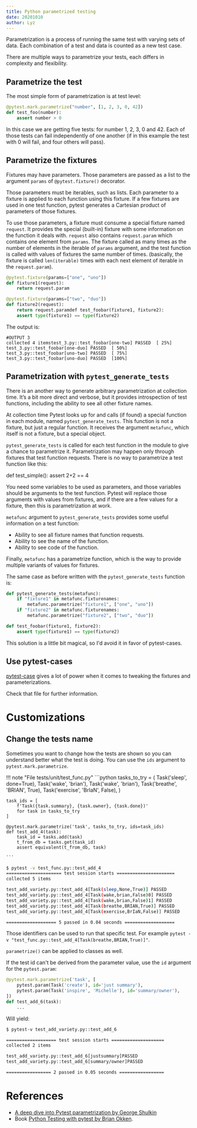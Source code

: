 ```yaml
---
title: Python parametrized testing
date: 20201010
author: Lyz
---
```


Parametrization is a process of running the same test with varying sets of data.
Each combination of a test and data is counted as a new test case.

There are multiple ways to parametrize your tests, each differs in complexity
and flexibility.

## Parametrize the test

The most simple form of parametrization is at test level:

```python
@pytest.mark.parametrize("number", [1, 2, 3, 0, 42])
def test_foo(number):
    assert number > 0
```

In this case we are getting five tests: for number 1, 2, 3, 0 and 42. Each of
those tests can fail independently of one another (if in this example the test
with 0 will fail, and four others will pass).

## Parametrize the fixtures

Fixtures may have parameters. Those parameters are passed as a list to the
argument `params` of `@pytest.fixture()` decorator.

Those parameters must be iterables, such as lists. Each parameter to a fixture
is applied to each function using this fixture. If a few fixtures are used in
one test function, pytest generates a Cartesian product of parameters of those
fixtures.

To use those parameters, a fixture must consume a special fixture named
`request`. It provides the special (built-in) fixture with some information on
the function it deals with. `request` also contains `request.param` which
contains one element from `params`. The fixture called as many times as the
number of elements in the iterable of `params` argument, and the test function
is called with values of fixtures the same number of times. (basically, the
fixture is called `len(iterable)` times with each next element of iterable in
the `request.param`).

```python
@pytest.fixture(params=["one", "uno"])
def fixture1(request):
    return request.param

@pytest.fixture(params=["two", "duo"])
def fixture2(request):
    return request.paramdef test_foobar(fixture1, fixture2):
    assert type(fixture1) == type(fixture2)
```

The output is:

```
#OUTPUT 3
collected 4 itemstest_3.py::test_foobar[one-two] PASSED  [ 25%]
test_3.py::test_foobar[one-duo] PASSED  [ 50%]
test_3.py::test_foobar[uno-two] PASSED  [ 75%]
test_3.py::test_foobar[uno-duo] PASSED  [100%]
```

## Parametrization with `pytest_generate_tests`

There is an another way to generate arbitrary parametrization at collection
time. It’s a bit more direct and verbose, but it provides introspection of test
functions, including the ability to see all other fixture names.

At collection time Pytest looks up for and calls (if found) a special function
in each module, named `pytest_generate_tests`. This function is not a fixture,
but just a regular function. It receives the argument `metafunc`, which itself
is not a fixture, but a special object.

`pytest_generate_tests` is called for each test function in the module to give
a chance to parametrize it. Parametrization may happen only through fixtures
that test function requests. There is no way to parametrize a test function like
this:

def test_simple():
   assert 2+2 == 4

You need some variables to be used as parameters, and those variables should be
arguments to the test function. Pytest will replace those arguments with values
from fixtures, and if there are a few values for a fixture, then this is
parametrization at work.

`metafunc` argument to `pytest_generate_tests` provides some useful information
on a test function:

* Ability to see all fixture names that function requests.
* Ability to see the name of the function.
* Ability to see code of the function.

Finally, `metafunc` has a parametrize function, which is the way to provide
multiple variants of values for fixtures.

The same case as before written with the `pytest_generate_tests` function is:

```python
def pytest_generate_tests(metafunc):
    if "fixture1" in metafunc.fixturenames:
        metafunc.parametrize("fixture1", ["one", "uno"])
    if "fixture2" in metafunc.fixturenames:
        metafunc.parametrize("fixture2", ["two", "duo"])

def test_foobar(fixture1, fixture2):
    assert type(fixture1) == type(fixture2)
```

This solution is a little bit magical, so I'd avoid it in favor of pytest-cases.

## Use pytest-cases

[pytest-case](pytest_cases.md) gives a lot of power when it comes to tweaking the
fixtures and parameterizations.

Check that file for further information.

# Customizations

## Change the tests name

Sometimes you want to change how the tests are shown so you can understand
better what the test is doing. You can use the `ids` argument to
`pytest.mark.parametrize`.

!!! note "File tests/unit/test_func.py"
    ```python
    tasks_to_try = (
        Task('sleep', done=True),
        Task('wake', 'brian'),
        Task('wake', 'brian'),
        Task('breathe', 'BRIAN', True),
        Task('exercise', 'BrIaN', False),
    )

    task_ids = [
        f'Task({task.summary}, {task.owner}, {task.done})'
        for task in tasks_to_try
    ]

    @pytest.mark.parametrize('task', tasks_to_try, ids=task_ids)
    def test_add_4(task):
        task_id = tasks.add(task)
        t_from_db = tasks.get(task_id)
        assert equivalent(t_from_db, task)

    ```

```bash
$ pytest -v test_func.py::test_add_4
===================== test session starts ======================
collected 5 items

test_add_variety.py::test_add_4[Task(sleep,None,True)] PASSED
test_add_variety.py::test_add_4[Task(wake,brian,False)0] PASSED
test_add_variety.py::test_add_4[Task(wake,brian,False)1] PASSED
test_add_variety.py::test_add_4[Task(breathe,BRIAN,True)] PASSED
test_add_variety.py::test_add_4[Task(exercise,BrIaN,False)] PASSED

=================== 5 passed in 0.04 seconds ===================
```

Those identifiers can be used to run that specific test. For example `pytest -v
"test_func.py::test_add_4[Task(breathe,BRIAN,True)]"`.

`parametrize()` can be applied to classes as well.

If the test id can't be derived from the parameter value, use the `id` argument
for the `pytest.param`:

```python
@pytest.mark.parametrize('task', [
    pytest.param(Task('create'), id='just summary'),
    pytest.param(Task('inspire', 'Michelle'), id='summary/owner'),
])
def test_add_6(task):
    ...
```

Will yield:

```bash
$ pytest-v test_add_variety.py::test_add_6

=================== test session starts ====================
collected 2 items

test_add_variety.py::test_add_6[justsummary]PASSED
test_add_variety.py::test_add_6[summary/owner]PASSED

================= 2 passed in 0.05 seconds =================
```

# References

* [A deep dive into Pytest parametrization by George Shulkin](https://medium.com/opsops/deepdive-into-pytest-parametrization-cb21665c05b9)
* Book [Python Testing with pytest by Brian Okken](https://www.oreilly.com/library/view/python-testing-with/9781680502848/).
